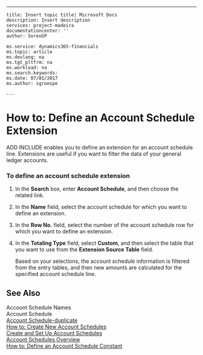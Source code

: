 ---
    title: Insert topic title| Microsoft Docs
    description: Insert description
    services: project-madeira
    documentationcenter: ''
    author: SorenGP

    ms.service: dynamics365-financials
    ms.topic: article
    ms.devlang: na
    ms.tgt_pltfrm: na
    ms.workload: na
    ms.search.keywords:
    ms.date: 07/01/2017
    ms.author: sgroespe

    ---
# How to: Define an Account Schedule Extension
ADD INCLUDE<!--[!INCLUDE[navnow](../../ApplicationDesign/includes/navnow_md.md)]--> enables you to define an extension for an account schedule line. Extensions are useful if you want to filter the data of your general ledger accounts.  
  
### To define an account schedule extension  
  
1.  In the **Search** box, enter **Account Schedule**, and then choose the related link.  
  
2.  In the **Name** field, select the account schedule for which you want to define an extension.  
  
3.  In the **Row No.** field, select the number of the account schedule row for which you want to define an extension.  
  
4.  In the **Totaling Type** field, select **Custom**, and then select the table that you want to use from the **Extension Source Table** field.  
  
     Based on your selections, the account schedule information is filtered from the entry tables, and then new amounts are calculated for the specified account schedule line.  
  
## See Also  
 Account Schedule Names   
 Account Schedule   
 [Account Schedule\-duplicate](../Topic/\($%20R_25%20Account%20Schedule%20$\)-duplicate.md)   
 [How to: Create New Account Schedules](../../BusinessIntelligence/how-to-create-new-account-schedules.md)   
 [Create and Set Up Account Schedules](../../BusinessIntelligence/create-and-set-up-account-schedules.md)   
 [Account Schedules Overview](../../LocalFunctionalityForMicrosoftDynamicsNav2016/Russia/account-schedules-overview.md)   
 [How to: Define an Account Schedule Constant](../../LocalFunctionalityForMicrosoftDynamicsNav2016/Russia/how-to-define-an-account-schedule-constant.md)